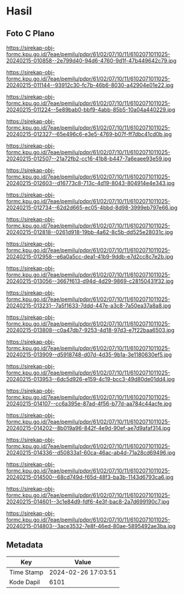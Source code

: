 # Hasil

## Foto C Plano

https://sirekap-obj-formc.kpu.go.id/7eae/pemilu/pdpr/61/02/07/10/11/6102071011025-20240215-010858--2e799d40-94d6-4760-9d1f-47b449642c79.jpg

https://sirekap-obj-formc.kpu.go.id/7eae/pemilu/pdpr/61/02/07/10/11/6102071011025-20240215-011144--93912c30-fc7b-46b6-8030-a42904e01e22.jpg

https://sirekap-obj-formc.kpu.go.id/7eae/pemilu/pdpr/61/02/07/10/11/6102071011025-20240215-011224--5e89bab0-bbf9-4abb-85b5-10a04a440229.jpg

https://sirekap-obj-formc.kpu.go.id/7eae/pemilu/pdpr/61/02/07/10/11/6102071011025-20240215-012327--65e496c6-e3e5-4769-b07f-ff7dbc41cd0b.jpg

https://sirekap-obj-formc.kpu.go.id/7eae/pemilu/pdpr/61/02/07/10/11/6102071011025-20240215-012507--21a72fb2-cc16-41b8-b447-7a6eaee93e59.jpg

https://sirekap-obj-formc.kpu.go.id/7eae/pemilu/pdpr/61/02/07/10/11/6102071011025-20240215-012603--d16773c8-713c-4d19-8043-804914e4e343.jpg

https://sirekap-obj-formc.kpu.go.id/7eae/pemilu/pdpr/61/02/07/10/11/6102071011025-20240215-012734--62d2d665-ec05-4bbd-8d98-3999eb797e66.jpg

https://sirekap-obj-formc.kpu.go.id/7eae/pemilu/pdpr/61/02/07/10/11/6102071011025-20240215-012818--0261d918-19bb-4a62-8c5b-dd525e28031c.jpg

https://sirekap-obj-formc.kpu.go.id/7eae/pemilu/pdpr/61/02/07/10/11/6102071011025-20240215-012958--e6a0a5cc-dea1-41b9-9ddb-e7d2cc8c7e2b.jpg

https://sirekap-obj-formc.kpu.go.id/7eae/pemilu/pdpr/61/02/07/10/11/6102071011025-20240215-013056--3667f613-d94d-4d29-9869-c28150431f32.jpg

https://sirekap-obj-formc.kpu.go.id/7eae/pemilu/pdpr/61/02/07/10/11/6102071011025-20240215-013231--7a5f1633-7ddd-447e-a3c8-7a50ea37a8a8.jpg

https://sirekap-obj-formc.kpu.go.id/7eae/pemilu/pdpr/61/02/07/10/11/6102071011025-20240215-013808--c0a47db7-9253-4d18-97d3-e7f22baa6503.jpg

https://sirekap-obj-formc.kpu.go.id/7eae/pemilu/pdpr/61/02/07/10/11/6102071011025-20240215-013909--d5918748-d07d-4d35-9b1a-3e1180630ef5.jpg

https://sirekap-obj-formc.kpu.go.id/7eae/pemilu/pdpr/61/02/07/10/11/6102071011025-20240215-013953--6dc5d926-e159-4c19-bcc3-49d80de01dd4.jpg

https://sirekap-obj-formc.kpu.go.id/7eae/pemilu/pdpr/61/02/07/10/11/6102071011025-20240215-014107--cc6a395e-87ad-4f56-b77d-aa784c44acfe.jpg

https://sirekap-obj-formc.kpu.go.id/7eae/pemilu/pdpr/61/02/07/10/11/6102071011025-20240215-014202--8b019a96-842f-4e9d-90ef-ae7d9afaf314.jpg

https://sirekap-obj-formc.kpu.go.id/7eae/pemilu/pdpr/61/02/07/10/11/6102071011025-20240215-014336--d50833a1-60ca-46ac-ab4d-71a28cd69496.jpg

https://sirekap-obj-formc.kpu.go.id/7eae/pemilu/pdpr/61/02/07/10/11/6102071011025-20240215-014500--68cd749d-f65d-48f3-ba3b-1143d6793ca6.jpg

https://sirekap-obj-formc.kpu.go.id/7eae/pemilu/pdpr/61/02/07/10/11/6102071011025-20240215-014601--3c1e84d9-fdf6-4e3f-bac8-2a7d699190c7.jpg

https://sirekap-obj-formc.kpu.go.id/7eae/pemilu/pdpr/61/02/07/10/11/6102071011025-20240215-014803--3ace3532-7e8f-46ed-80ae-5895492ae3ba.jpg


## Metadata

| Key        | Value               |
| ---------- | ------------------- |
| Time Stamp | 2024-02-26 17:03:51 |
| Kode Dapil | 6101                |



